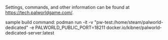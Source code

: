 Settings, commands, and other information can be found at https://tech.palworldgame.com/.

sample build command:
podman run -it -v "pw-test:/home/steam/palworld-dedicated" -e PALWORLD_PUBLIC_PORT=18211 docker.io/kibner/palworld-dedicated-server:latest